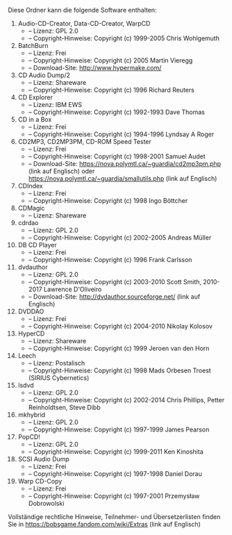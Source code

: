 ﻿Diese Ordner kann die folgende Software enthalten:

1. Audio-CD-Creator, Data-CD-Creator, WarpCD
   - – Lizenz: GPL 2.0
   - – Copyright-Hinweise: Copyright (c) 1999-2005 Chris Wohlgemuth
2. BatchBurn
   - – Lizenz: Frei
   - – Copyright-Hinweise: Copyright (c) 2005 Martin Vieregg
   - – Download-Site: http://www.hypermake.com/
3. CD Audio Dump/2
   - – Lizenz: Shareware
   - – Copyright-Hinweise: Copyright (c) 1996 Richard Reuters
4. CD Explorer
   - – Lizenz: IBM EWS
   - – Copyright-Hinweise: Copyright (c) 1992-1993 Dave Thomas
5. CD in a Box
   - – Lizenz: Frei
   - – Copyright-Hinweise: Copyright (c) 1994-1996 Lyndsay A Roger
6. CD2MP3, CD2MP3PM, CD-ROM Speed Tester
   - – Lizenz: Frei
   - – Copyright-Hinweise: Copyright (c) 1998-2001 Samuel Audet
   - – Download-Site: https://nova.polymtl.ca/~guardia/cd2mp3pm.php (link auf Englisch) oder https://nova.polymtl.ca/~guardia/smallutils.php (link auf Englisch)
7. CDIndex
   - – Lizenz: Frei
   - – Copyright-Hinweise: Copyright (c) 1998 Ingo Böttcher
8. CDMagic
   - – Lizenz: Shareware
9. cdrdao
   - – Lizenz: GPL 2.0
   - – Copyright-Hinweise: Copyright (c) 2002-2005 Andreas Müller
10. DB CD Player
    - – Lizenz: Frei
    - – Copyright-Hinweise: Copyright (c) 1996 Frank Carlsson
11. dvdauthor
    - – Lizenz: GPL 2.0
    - – Copyright-Hinweise: Copyright (c) 2003-2010 Scott Smith, 2010-2017 Lawrence D'Oliveiro
    - – Download-Site: http://dvdauthor.sourceforge.net/ (link auf Englisch)
12. DVDDAO
    - – Lizenz: Frei
    - – Copyright-Hinweise: Copyright (c) 2004-2010 Nikolay Kolosov
13. HyperCD
    - – Lizenz: Shareware
    - – Copyright-Hinweise: Copyright (c) 1999 Jeroen van den Horn
14. Leech
    - – Lizenz: Postalisch
    - – Copyright-Hinweise: Copyright (c) 1998 Mads Orbesen Troest (SIRIUS Cybernetics)
15. lsdvd
    - – Lizenz: GPL 2.0
    - – Copyright-Hinweise: Copyright (c) 2002-2014 Chris Phillips, Petter Reinholdtsen, Steve Dibb
16. mkhybrid 
    - – Lizenz: GPL 2.0
    - – Copyright-Hinweise: Copyright (c) 1997-1999 James Pearson
17. PopCD!
    - – Lizenz: GPL 2.0
    - – Copyright-Hinweise: Copyright (c) 1999-2011 Ken Kinoshita
18. SCSI Audio Dump
    - – Lizenz: Frei
    - – Copyright-Hinweise: Copyright (c) 1997-1998 Daniel Dorau
19. Warp CD-Copy
    - – Lizenz: Frei
    - – Copyright-Hinweise: Copyright (c) 1997-2001 Przemysław Dobrowolski

Vollständige rechtliche Hinweise, Teilnehmer- und Übersetzerlisten finden Sie in https://bobsgame.fandom.com/wiki/Extras (link auf Englisch)
